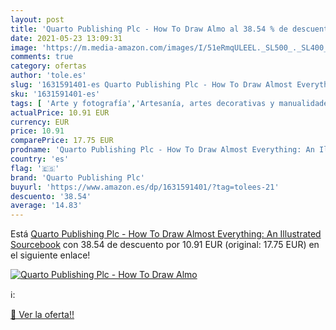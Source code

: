 ```yaml
---
layout: post
title: 'Quarto Publishing Plc - How To Draw Almo al 38.54 % de descuento'
date: 2021-05-23 13:09:31
image: 'https://m.media-amazon.com/images/I/51eRmqULEEL._SL500_._SL400_.jpg'
comments: true
category: ofertas
author: 'tole.es'
slug: '1631591401-es Quarto Publishing Plc - How To Draw Almost Everything: An...'
sku: '1631591401-es'
tags: [ 'Arte y fotografía','Artesanía, artes decorativas y manualidades','Dibujo','Hogar, manualidades y estilos de vida','Libros','Otros productos de multimedia y técnicas','Pintura','quarto publishing plc', ]
actualPrice: 10.91 EUR
currency: EUR
price: 10.91
comparePrice: 17.75 EUR
prodname: 'Quarto Publishing Plc - How To Draw Almost Everything: An Illustrated Sourcebook'
country: 'es'
flag: '🇪🇸'
brand: 'Quarto Publishing Plc'
buyurl: 'https://www.amazon.es/dp/1631591401/?tag=tolees-21'
descuento: '38.54'
average: '14.83'
---
```


Está [Quarto Publishing Plc - How To Draw Almost Everything: An Illustrated Sourcebook](https://www.amazon.es/dp/1631591401/?tag=tolees-21) con 38.54 de descuento por 10.91 EUR (original: 17.75 EUR) en el siguiente enlace!

[![Quarto Publishing Plc - How To Draw Almo](https://m.media-amazon.com/images/I/51eRmqULEEL._SL500_._SL400_.jpg)](https://www.amazon.es/dp/1631591401/?tag=tolees-21)

ℹ️:


[🛒 Ver la oferta!!](https://www.amazon.es/dp/1631591401/?tag=tolees-21)
